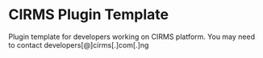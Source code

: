 # CIRMS Plugin Template
Plugin template for developers working on CIRMS platform. You may need to contact developers[@]cirms[.]com[.]ng

